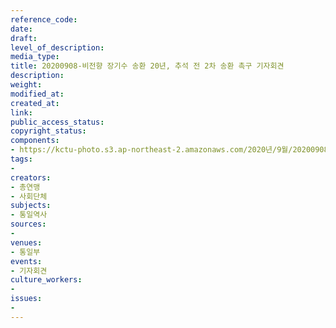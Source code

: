 ```yaml
---
reference_code: 
date: 
draft: 
level_of_description: 
media_type: 
title: 20200908-비전향 장기수 송환 20년, 추석 전 2차 송환 촉구 기자회견
description: 
weight: 
modified_at: 
created_at: 
link: 
public_access_status: 
copyright_status: 
components:
- https://kctu-photo.s3.ap-northeast-2.amazonaws.com/2020년/9월/20200908-비전향+장기수+송환+20년,+추석+전+2차+송환+촉구+기자회견/edit_PIG3159.jpg
tags:
- 
creators:
- 총연맹
- 사회단체
subjects:
- 통일역사
sources:
- 
venues:
- 통일부
events:
- 기자회견
culture_workers:
- 
issues:
- 
---
```


